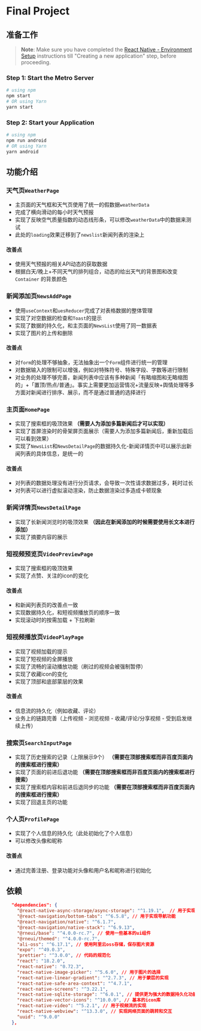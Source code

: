 
# Final Project

## 准备工作

>**Note**: Make sure you have completed the [React Native - Environment Setup](https://reactnative.dev/docs/environment-setup) instructions till "Creating a new application" step, before proceeding.

### Step 1: Start the Metro Server
```bash
# using npm
npm start
# OR using Yarn
yarn start
```
### Step 2: Start your Application
```bash
# using npm
npm run android
# OR using Yarn
yarn android
```

## 功能介绍

### 天气页`WeatherPage`

- 主页面的天气框和天气页使用了统一的假数据`weatherData`
- 完成了横向滑动的每小时天气预报
- 实现了反映空气质量指数的动态线形条，可以修改`weatherData`中的数据来测试
- 此处的`loading`效果迁移到了`newslist`新闻列表的渲染上

#### 改善点

- 使用天气预报的相关API动态的获取数据
- 根据白天/晚上+不同天气的排列组合，动态的给出天气的背景图和改变`Container` 的背景颜色

### 新闻添加页`NewsAddPage`

- 使用`useContext`和`uesReducer`完成了对表格数据的整体管理
- 实现了对空数据的检查和`Toast`的提示
- 实现了数据的持久化，和主页面的`NewsList`使用了同一数据表
- 实现了图片的上传和删除

#### 改善点
- 对`form`的处理不够抽象，无法抽象出一个`Form`组件进行统一的管理
- 对数据输入的限制可以增强，例如对特殊符号、特殊字段、字数等进行限制
- 对业务的处理不够完善，新闻列表中应该有多种新闻「有略缩图和无略缩图的」+「置顶/热点/普通」。事实上需要更加运营情况+流量反映+舆情处理等多方面对新闻进行排序、展示，而不是通过普通的选择进行


### 主页面`HomePage`

- 实现了搜索框的吸顶效果 **（需要人为添加多篇新闻后才可以实现）**
- 实现了首屏渲染时的骨架屏页面展示（需要人为添加多篇新闻后，重新加载后可以看到效果）
- 实现了`NewsList`和`NewsDetailPage`的数据持久化-新闻详情页中可以展示出新闻列表的具体信息，是统一的
  
#### 改善点
- 对列表的数据处理没有进行分页请求，会导致一次性请求数据过多，耗时过长
- 对列表可以进行虚拟滚动渲染，防止数据渲染过多造成卡顿现象
  
### 新闻详情页`NewsDetailPage`
- 实现了长新闻浏览时的吸顶效果 **（因此在新闻添加的时候需要使用长文本进行添加）**
- 实现了摘要内容的展示

### 短视频预览页`VideoPreviewPage`
- 实现了搜索框的吸顶效果
- 实现了点赞、关注的icon的变化

#### 改善点
- 和新闻列表页的改善点一致
- 实现数据持久化，和短视频播放页的顺序一致
- 实现滚动时的按需加载 + 下拉刷新

### 短视频播放页`VideoPlayPage`
- 实现了视频加载的提示
- 实现了短视频的全屏播放
- 实现了流畅的滚动播放功能（刷过的视频会被强制暂停）
- 实现了收藏icon的变化
- 实现了顶部和底部蒙层的效果

#### 改善点
- 信息流的持久化（例如收藏、评论）
- 业务上的链路完善（上传视频 - 浏览视频 - 收藏/评论/分享视频 - 受到启发继续上传）

### 搜索页`SearchInputPage`
- 实现了历史搜索的记录（上限展示9个） **（需要在顶部搜索框而非百度页面内的搜索框进行搜索）**
- 实现了页面的前进后退功能 **（需要在顶部搜索框而非百度页面内的搜索框进行搜索）**
- 实现了搜索框内容和前进后退同步的功能 **（需要在顶部搜索框而非百度页面内的搜索框进行搜索）**
- 实现了回退主页的功能


### 个人页`ProfilePage`

- 实现了个人信息的持久化（此处初始化了个人信息）
- 可以修改头像和昵称

#### 改善点
- 通过完善注册、登录功能对头像和用户名和昵称进行初始化

## 依赖
```json
  "dependencies": {
    "@react-native-async-storage/async-storage": "^1.19.1",  // 用于实现搜索历史记录的缓存
    "@react-navigation/bottom-tabs": "^6.5.8", // 用于实现导航功能
    "@react-navigation/native": "^6.1.7",
    "@react-navigation/native-stack": "^6.9.13",
    "@rneui/base": "^4.0.0-rc.7", // 使用一些基本的ui组件
    "@rneui/themed": "^4.0.0-rc.7",
    "ali-oss": "^6.17.1", // 使用阿里云oss存储，保存图片资源
    "expo": "^49.0.3",
    "prettier": "^3.0.0", // 代码的规范化
    "react": "18.2.0",
    "react-native": "0.72.3",
    "react-native-image-picker": "^5.6.0", // 用于图片的选择
    "react-native-linear-gradient": "^2.7.3", // 用于蒙层的实现
    "react-native-safe-area-context": "^4.7.1",
    "react-native-screens": "^3.22.1",
    "react-native-sqlite-storage": "^6.0.1", // 提供更为强大的数据持久化功能
    "react-native-vector-icons": "^10.0.0", // 基本的icon库
    "react-native-video": "^5.2.1", // 用于视频流的实现
    "react-native-webview": "^13.3.0", // 实现网络页面的跳转和交互
    "uuid": "^9.0.0"
  },
```
